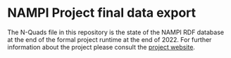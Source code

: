 # NAMPI Project final data export

The N-Quads file in this repository is the state of the NAMPI RDF database at the end of the formal project runtime at the end of 2022. For further information about the project please consult the [project website](https://purl.org/nampi).
